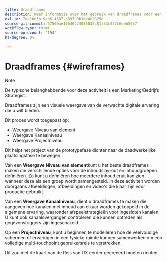 ```yaml
---
title: Draadframes
description: Meer informatie over het gebruik van draadframes voor een AEM Screens-project.
exl-id: 7aa16e3b-9ab6-4687-b897-8b1be4c2825d
source-git-commit: 67560ae17646424985032c81f33c937c6eeb5957
workflow-type: tm+mt
source-wordcount: '194'
ht-degree: 0%

---
```


# Draadframes {#wireframes}

>[!NOTE]
>De typische belanghebbende voor deze activiteit is een Marketing/Bedrijfs Strategist.

Draadframes zijn een visuele weergave van de verwachte digitale ervaring die u wilt bieden.

Dit proces wordt toegepast op:

* Weergave Niveau van element
* Weergave Kanaalniveau
* Weergave Projectniveau

Dit helpt het project van de prototypefase dichter naar de daadwerkelijke plaatsingsfase te bewegen.

Van een **Weergave Niveau van element**kunt u het beste draadframes maken die verschillende opties voor de inhoudslay-out en inhoudgroepen definiëren. Zo kunt u definiëren hoe meerdere inhoud eruit kan zien wanneer deze als een groep wordt samengesteld.
In deze activiteit worden doorgaans afbeeldingen, afbeeldingen en video&#39;s die klaar zijn voor productie gebruikt.

Van een **Weergave Kanaalniveau**, dient u draadframes te maken die aangeven hoe kanalen met inhoud aan elkaar worden gekoppeld in de algemene ervaring, waaronder afspeelstrategieën voor ingesloten kanalen. U kunt ook kanaalovergangen controleren die kunnen optreden als gegevenstriggers zijn ingeschakeld.

Op een **Projectniveau**, kunt u beginnen te modelleren hoe de veelvoudige schermen of ervaringen in een fysieke ruimte kunnen samenwerken om een volledige multi-touchpoint gebruikersreis te verstrekken.

Dit zou met de kaart van de Reis van UX eerder gecreeerd moeten richten.
